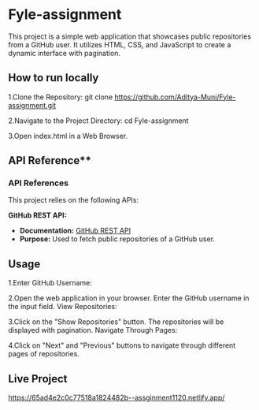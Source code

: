 # Fyle-assignment
This project is a simple web application that showcases public repositories from a GitHub user. It utilizes HTML, CSS, and JavaScript to create a dynamic interface with pagination.

## How to run locally

1.Clone the Repository:
git clone https://github.com/Aditya-Muni/Fyle-assignment.git

2.Navigate to the Project Directory:
cd Fyle-assignment

3.Open index.html in a Web Browser.

## API Reference\*\*

### API References

This project relies on the following APIs:

**GitHub REST API:**

- **Documentation:** [GitHub REST API](https://docs.github.com/en/rest)
- **Purpose:** Used to fetch public repositories of a GitHub user.

## Usage

1.Enter GitHub Username:

2.Open the web application in your browser.
Enter the GitHub username in the input field.
View Repositories:

3.Click on the "Show Repositories" button.
The repositories will be displayed with pagination.
Navigate Through Pages:

4.Click on "Next" and "Previous" buttons to navigate through different pages of repositories.

## Live Project

https://65ad4e2c0c77518a1824482b--assginment1120.netlify.app/
